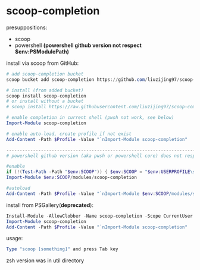 # scoop-completion

presuppositions:
* scoop
* powershell **(powershell github version not respect $env:PSModulePath)**

install via scoop from GitHub:
```powershell
# add scoop-completion bucket
scoop bucket add scoop-completion https://github.com/liuzijing97/scoop-completion

# install (from added bucket)
scoop install scoop-completion
# or install without a bucket
# scoop install https://raw.githubusercontent.com/liuzijing97/scoop-completion/master/bucket/scoop-completion.json

# enable completion in current shell (pwsh not work, see below)
Import-Module scoop-completion

# enable auto-load, create profile if not exist
Add-Content -Path $Profile -Value "`nImport-Module scoop-completion"

--------------------------------------------------------------------------------------------
# powershell github version (aka pwsh or powershell core) does not respect $env:PSModulePath

#enable
if (!(Test-Path -Path "$env:SCOOP")) { $env:SCOOP = "$env:USERPROFILE\scoop" }
Import-Module $env:SCOOP/modules/scoop-completion

#autoload
Add-Content -Path $Profile -Value "`nImport-Module $env:SCOOP/modules/scoop-completion"
```


install from PSGallery(**deprecated**):
```powershell
Install-Module -AllowClobber -Name scoop-completion -Scope CurrentUser
Import-Module scoop-completion
Add-Content -Path $Profile -Value "`nImport-Module scoop-completion"
```

usage:
```powershell
Type "scoop [something]" and press Tab key
```

zsh version was in util directory

